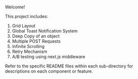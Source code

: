 Welcome!

This project includes:
1. Grid Layout
2. Global Toast Notification System
3. Deep Copy of an object
4. Multiple POST Requests
5. Infinite Scrolling
6. Retry Mechanism
7. A/B testing using next.js middleware


Refer to the specific README files within each sub-directory for descriptions on each component or feature.
